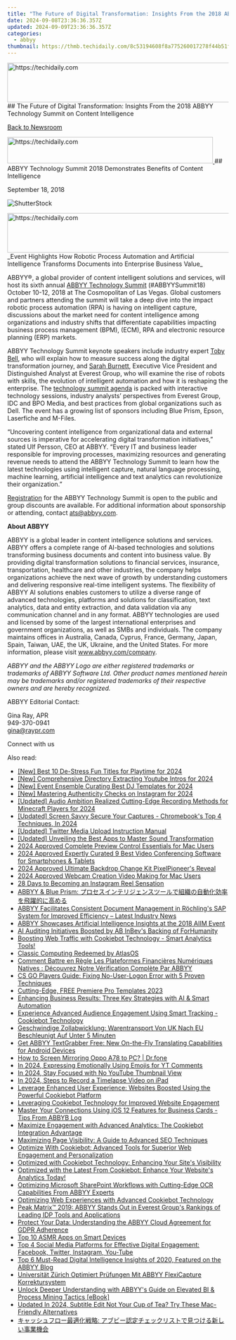 ```yaml
---
title: "The Future of Digital Transformation: Insights From the 2018 ABBYY Technology Summit on Content Intelligence"
date: 2024-09-08T23:36:36.357Z
updated: 2024-09-09T23:36:36.357Z
categories:
  - abbyy
thumbnail: https://thmb.techidaily.com/8c53194608f8a775260017278f44b51f37022a75b1d4965ad23230242f3d564c.jpg
---
```


<!-- affiliate ads begin -->
<a href="https://appsumo.8odi.net/c/5597632/2130874/7443" target="_top" id="2130874">
  <img src="//a.impactradius-go.com/display-ad/7443-2130874" border="0" alt="https://techidaily.com" width="728" height="90"/>
</a>
<img height="0" width="0" src="https://appsumo.8odi.net/i/5597632/2130874/7443" style="position:absolute;visibility:hidden;" border="0" />
<!-- affiliate ads end -->
## The Future of Digital Transformation: Insights From the 2018 ABBYY Technology Summit on Content Intelligence

[Back to Newsroom](https://tools.techidaily.com/abbyy/products/)

<!-- affiliate ads begin -->
<a href="https://aligracehair.sjv.io/c/5597632/2135418/19272" target="_top" id="2135418">
  <img src="//a.impactradius-go.com/display-ad/19272-2135418" border="0" alt="https://techidaily.com" width="468" height="60"/>
</a>
<img height="0" width="0" src="https://aligracehair.sjv.io/i/5597632/2135418/19272" style="position:absolute;visibility:hidden;" border="0" />
<!-- affiliate ads end -->
## ABBYY Technology Summit 2018 Demonstrates Benefits of Content Intelligence

September 18, 2018

![ShutterStock](https://content.abbyy.com/-/media/project/abbyy/abbyy/branchtemplates/shutterstock_1272462163_1296-x-729.jpg?h=729&iar=0&w=1296)

<!-- affiliate ads begin -->
<a href="https://ephamedtechinc.pxf.io/c/5597632/2123508/26400" target="_top" id="2123508">
  <img src="//a.impactradius-go.com/display-ad/26400-2123508" border="0" alt="https://techidaily.com" width="728" height="90"/>
</a>
<img height="0" width="0" src="https://ephamedtechinc.pxf.io/i/5597632/2123508/26400" style="position:absolute;visibility:hidden;" border="0" />
<!-- affiliate ads end -->
_Event Highlights How Robotic Process Automation and Artificial Intelligence Transforms Documents into Enterprise Business Value_ 
  
ABBYY®, a global provider of content intelligent solutions and services, will host its sixth annual [ABBYY Technology Summit](https://abbyytechnologysummit.com/ "ABBYY technology summit") (#ABBYYSummit18) October 10-12, 2018 at The Cosmopolitan of Las Vegas. Global customers and partners attending the summit will take a deep dive into the impact robotic process automation (RPA) is having on intelligent capture, discussions about the market need for content intelligence among organizations and industry shifts that differentiate capabilities impacting business process management (BPM), (ECM), RPA and electronic resource planning (ERP) markets.

ABBYY Technology Summit keynote speakers include industry expert [Toby Bell](https://abbyytechnologysummit.com/speaker-bell/ "Toby Bell speakds on the ABBYY technology summit"), who will explain how to measure success along the digital transformation journey, and [Sarah Burnett](https://abbyytechnologysummit.com/speaker-burnett/ "Sarah Burnett"), Executive Vice President and Distinguished Analyst at Everest Group, who will examine the rise of robots with skills, the evolution of intelligent automation and how it is reshaping the enterprise. The [technology summit agenda](https://abbyytechnologysummit.com/agenda/ "ABBYY technology summit agenda") is packed with interactive technology sessions, industry analysts’ perspectives from Everest Group, IDC and BPO Media, and best practices from global organizations such as Dell. The event has a growing list of sponsors including Blue Prism, Epson, Laserfiche and M-Files.

“Uncovering content intelligence from organizational data and external sources is imperative for accelerating digital transformation initiatives,” stated Ulf Persson, CEO at ABBYY. “Every IT and business leader responsible for improving processes, maximizing resources and generating revenue needs to attend the ABBYY Technology Summit to learn how the latest technologies using intelligent capture, natural language processing, machine learning, artificial intelligence and text analytics can revolutionize their organization.”

[Registration](https://abbyytechnologysummit.com/register-page/ "registration") for the ABBYY Technology Summit is open to the public and group discounts are available. For additional information about sponsorship or attending, contact ats@abbyy.com.

  
**About ABBYY**

ABBYY is a global leader in content intelligence solutions and services. ABBYY offers a complete range of AI-based technologies and solutions transforming business documents and content into business value. By providing digital transformation solutions to financial services, insurance, transportation, healthcare and other industries, the company helps organizations achieve the next wave of growth by understanding customers and delivering responsive real-time intelligent systems. The flexibility of ABBYY AI solutions enables customers to utilize a diverse range of advanced technologies, platforms and solutions for classification, text analytics, data and entity extraction, and data validation via any communication channel and in any format. ABBYY technologies are used and licensed by some of the largest international enterprises and government organizations, as well as SMBs and individuals. The company maintains offices in Australia, Canada, Cyprus, France, Germany, Japan, Spain, Taiwan, UAE, the UK, Ukraine, and the United States. For more information, please visit www.abbyy.com/company.

_ABBYY and the ABBYY Logo are either registered trademarks or trademarks of ABBYY Software Ltd. Other product names mentioned herein may be trademarks and/or registered trademarks of their respective owners and are hereby recognized._ 

  
ABBYY Editorial Contact:

Gina Ray, APR  
949-370-0941  
gina@raypr.com

Connect with us

<ins class="adsbygoogle"
     style="display:block"
     data-ad-format="autorelaxed"
     data-ad-client="ca-pub-7571918770474297"
     data-ad-slot="1223367746"></ins>



<ins class="adsbygoogle"
     style="display:block"
     data-ad-client="ca-pub-7571918770474297"
     data-ad-slot="8358498916"
     data-ad-format="auto"
     data-full-width-responsive="true"></ins>

<span class="atpl-alsoreadstyle">Also read:</span>
<div><ul>
<li><a href="https://screen-recording.techidaily.com/new-best-10-de-stress-fun-titles-for-playtime-for-2024/"><u>[New] Best 10 De-Stress Fun Titles for Playtime for 2024</u></a></li>
<li><a href="https://facebook-video-footage.techidaily.com/new-comprehensive-directory-extracting-youtube-intros-for-2024/"><u>[New] Comprehensive Directory  Extracting Youtube Intros for 2024</u></a></li>
<li><a href="https://youtube-zero.techidaily.com/vent-ensemble-curating-best-dj-templates-for-2024/"><u>[New] Event Ensemble  Curating Best DJ Templates for 2024</u></a></li>
<li><a href="https://instagram-videos.techidaily.com/new-mastering-authenticity-checks-on-instagram-for-2024/"><u>[New] Mastering Authenticity Checks on Instagram for 2024</u></a></li>
<li><a href="https://visual-screen-recording.techidaily.com/updated-audio-ambition-realized-cutting-edge-recording-methods-for-minecraft-players-for-2024/"><u>[Updated] Audio Ambition Realized  Cutting-Edge Recording Methods for Minecraft Players for 2024</u></a></li>
<li><a href="https://digital-screen-recording.techidaily.com/updated-screen-savvy-secure-your-captures-chromebooks-top-4-techniques-in-2024/"><u>[Updated] Screen Savvy  Secure Your Captures - Chromebook's Top 4 Techniques, In 2024</u></a></li>
<li><a href="https://twitter-videos.techidaily.com/updated-twitter-media-upload-instruction-manual/"><u>[Updated] Twitter Media Upload Instruction Manual</u></a></li>
<li><a href="https://some-tips.techidaily.com/updated-unveiling-the-best-apps-to-master-sound-transformation/"><u>[Updated] Unveiling the Best Apps to Master Sound Transformation</u></a></li>
<li><a href="https://article-knowledge.techidaily.com/2024-approved-complete-preview-control-essentials-for-mac-users/"><u>2024 Approved  Complete Preview Control Essentials for Mac Users</u></a></li>
<li><a href="https://screen-capture.techidaily.com/2024-approved-expertly-curated-9-best-video-conferencing-software-for-smartphones-and-tablets/"><u>2024 Approved  Expertly Curated 9 Best Video Conferencing Software for Smartphones & Tablets</u></a></li>
<li><a href="https://some-guidance.techidaily.com/2024-approved-ultimate-backdrop-change-kit-pixelpioneers-reveal/"><u>2024 Approved  Ultimate Backdrop Change Kit  PixelPioneer's Reveal</u></a></li>
<li><a href="https://on-screen-recording.techidaily.com/2024-approved-webcam-creation-video-making-for-mac-users/"><u>2024 Approved  Webcam Creation  Video Making for Mac Users</u></a></li>
<li><a href="https://instagram-videos.techidaily.com/28-days-to-becoming-an-instagram-reel-sensation/"><u>28 Days to Becoming an Instagram Reel Sensation</u></a></li>
<li><a href="https://solve-popular.techidaily.com/abbyy-and-blue-prism/"><u>ABBYY & Blue Prism: プロセスインテリジェンスツールで組織の自動化効率を飛躍的に高める</u></a></li>
<li><a href="https://solve-popular.techidaily.com/abbyy-facilitates-consistent-document-management-in-rochlings-sap-system-for-improved-efficiency-latest-industry-news/"><u>ABBYY Facilitates Consistent Document Management in Röchling's SAP System for Improved Efficiency – Latest Industry News</u></a></li>
<li><a href="https://solve-popular.techidaily.com/abbyy-showcases-artificial-intelligence-insights-at-the-2018-aiim-event/"><u>ABBYY Showcases Artificial Intelligence Insights at the 2018 AIIM Event</u></a></li>
<li><a href="https://solve-popular.techidaily.com/ai-auditing-initiatives-boosted-by-ab-inbevs-backing-of-forhumanity/"><u>AI Auditing Initiatives Boosted by AB InBev's Backing of ForHumanity</u></a></li>
<li><a href="https://solve-popular.techidaily.com/boosting-web-traffic-with-cookiebot-technology-smart-analytics-tools/"><u>Boosting Web Traffic with Cookiebot Technology - Smart Analytics Tools!</u></a></li>
<li><a href="https://win11.techidaily.com/classic-computing-redeemed-by-atlasos/"><u>Classic Computing Redeemed by AtlasOS</u></a></li>
<li><a href="https://solve-popular.techidaily.com/comment-battre-en-regle-les-plateformes-financieres-numeriques-natives-decouvrez-notre-verification-complete-par-abbyy/"><u>Comment Battre en Règle Les Plateformes Financières Numériques Natives : Découvrez Notre Vérification Complète Par ABBYY</u></a></li>
<li><a href="https://win-able.techidaily.com/cs-go-players-guide-fixing-no-user-logon-error-with-5-proven-techniques/"><u>CS GO Players Guide: Fixing No-User-Logon Error with 5 Proven Techniques</u></a></li>
<li><a href="https://extra-information.techidaily.com/cutting-edge-free-premiere-pro-templates-2023/"><u>Cutting-Edge, FREE Premiere Pro Templates 2023</u></a></li>
<li><a href="https://solve-popular.techidaily.com/enhancing-business-results-three-key-strategies-with-ai-and-smart-automation/"><u>Enhancing Business Results: Three Key Strategies with AI & Smart Automation</u></a></li>
<li><a href="https://solve-popular.techidaily.com/experience-advanced-audience-engagement-using-smart-tracking-cookiebot-technology/"><u>Experience Advanced Audience Engagement Using Smart Tracking - Cookiebot Technology</u></a></li>
<li><a href="https://solve-popular.techidaily.com/geschwindige-zollabwicklung-warentransport-von-uk-nach-eu-beschleunigt-auf-unter-5-minuten/"><u>Geschwindige Zollabwicklung: Warentransport Von UK Nach EU Beschleunigt Auf Unter 5 Minuten</u></a></li>
<li><a href="https://solve-popular.techidaily.com/get-abbyy-textgrabber-free-new-on-the-fly-translating-capabilities-for-android-devices/"><u>Get ABBYY TextGrabber Free: New On-the-Fly Translating Capabilities for Android Devices</u></a></li>
<li><a href="https://screen-mirror.techidaily.com/how-to-screen-mirroring-oppo-a78-to-pc-drfone-by-drfone-android/"><u>How to Screen Mirroring Oppo A78 to PC? | Dr.fone</u></a></li>
<li><a href="https://youtube-web.techidaily.com/24-expressing-emotionally-using-emojis-for-yt-comments/"><u>In 2024, Expressing Emotionally  Using Emojis for YT Comments</u></a></li>
<li><a href="https://fox-http.techidaily.com/in-2024-stay-focused-with-no-youtube-thumbnail-view/"><u>In 2024, Stay Focused with No YouTube Thumbnail View</u></a></li>
<li><a href="https://screen-recording.techidaily.com/in-2024-steps-to-record-a-timelapse-video-on-ipad/"><u>In 2024, Steps to Record a Timelapse Video on iPad</u></a></li>
<li><a href="https://solve-popular.techidaily.com/leverage-enhanced-user-experience-websites-boosted-using-the-powerful-cookiebot-platform/"><u>Leverage Enhanced User Experience: Websites Boosted Using the Powerful Cookiebot Platform</u></a></li>
<li><a href="https://solve-popular.techidaily.com/leveraging-cookiebot-technology-for-improved-website-engagement/"><u>Leveraging Cookiebot Technology for Improved Website Engagement</u></a></li>
<li><a href="https://solve-popular.techidaily.com/master-your-connections-using-ios-12-features-for-business-cards-tips-from-abbyb-log/"><u>Master Your Connections Using iOS 12 Features for Business Cards - Tips From ABBYB Log</u></a></li>
<li><a href="https://solve-popular.techidaily.com/maximize-engagement-with-advanced-analytics-the-cookiebot-integration-advantage/"><u>Maximize Engagement with Advanced Analytics: The Cookiebot Integration Advantage</u></a></li>
<li><a href="https://solve-popular.techidaily.com/maximizing-page-visibility-a-guide-to-advanced-seo-techniques/"><u>Maximizing Page Visibility: A Guide to Advanced SEO Techniques</u></a></li>
<li><a href="https://solve-popular.techidaily.com/optimize-with-cookiebot-advanced-tools-for-superior-web-engagement-and-personalization/"><u>Optimize With Cookiebot: Advanced Tools for Superior Web Engagement and Personalization</u></a></li>
<li><a href="https://solve-popular.techidaily.com/optimized-with-cookiebot-technology-enhancing-your-sites-visibility/"><u>Optimized with Cookiebot Technology: Enhancing Your Site's Visibility</u></a></li>
<li><a href="https://solve-popular.techidaily.com/optimized-with-the-latest-from-cookiebot-enhance-your-websites-analytics-today/"><u>Optimized with the Latest From Cookiebot: Enhance Your Website's Analytics Today!</u></a></li>
<li><a href="https://solve-popular.techidaily.com/optimizing-microsoft-sharepoint-workflows-with-cutting-edge-ocr-capabilities-from-abbyy-experts/"><u>Optimizing Microsoft SharePoint Workflows with Cutting-Edge OCR Capabilities From ABBYY Experts</u></a></li>
<li><a href="https://solve-popular.techidaily.com/optimizing-web-experiences-with-advanced-cookiebot-technology/"><u>Optimizing Web Experiences with Advanced Cookiebot Technology</u></a></li>
<li><a href="https://solve-popular.techidaily.com/peak-matrix-2019-abbyy-stands-out-in-everest-groups-rankings-of-leading-idp-tools-and-applications/"><u>Peak Matrix™ 2019: ABBYY Stands Out in Everest Group's Rankings of Leading IDP Tools and Applications</u></a></li>
<li><a href="https://solve-popular.techidaily.com/protect-your-data-understanding-the-abbyy-cloud-agreement-for-gdpr-adherence/"><u>Protect Your Data: Understanding the ABBYY Cloud Agreement for GDPR Adherence</u></a></li>
<li><a href="https://youtube-data.techidaily.com/0-asmr-apps-on-smart-devices/"><u>Top 10 ASMR Apps on Smart Devices</u></a></li>
<li><a href="https://win-forum.techidaily.com/top-4-social-media-platforms-for-effective-digital-engagement-facebook-twitter-instagram-you-tube/"><u>Top 4 Social Media Platforms for Effective Digital Engagement: Facebook, Twitter, Instagram, You-Tube</u></a></li>
<li><a href="https://solve-popular.techidaily.com/top-6-must-read-digital-intelligence-insights-of-2020-featured-on-the-abbyy-blog/"><u>Top 6 Must-Read Digital Intelligence Insights of 2020, Featured on the ABBYY Blog</u></a></li>
<li><a href="https://solve-popular.techidaily.com/universitat-zurich-optimiert-prufungen-mit-abbyy-flexicapture-korrektursystem/"><u>Universität Zürich Optimiert Prüfungen Mit ABBYY FlexiCapture Korrektursystem</u></a></li>
<li><a href="https://solve-popular.techidaily.com/unlock-deeper-understanding-with-abbyys-guide-on-elevated-bi-and-process-mining-tactics-ebook/"><u>Unlock Deeper Understanding with ABBYY's Guide on Elevated BI & Process Mining Tactics [eBook]</u></a></li>
<li><a href="https://video-creation-software.techidaily.com/updated-in-2024-subtitle-edit-not-your-cup-of-tea-try-these-mac-friendly-alternatives/"><u>Updated In 2024, Subtitle Edit Not Your Cup of Tea? Try These Mac-Friendly Alternatives</u></a></li>
<li><a href="https://solve-popular.techidaily.com/iuocreodoplusodgplusoctplusodpeodleodreodvoacgombqewmluaipuevptog44ki44ow44ot44o86kqn5a6a44ob44kn44od44kv44oq44k544oi44gn6kal44gk44gr44kl5paw44gx44ge5lql5qw25/"><u>キャッシュフロー最適化戦略: アブビー認定チェックリストで見つける新しい事業機会</u></a></li>
</ul></div>
